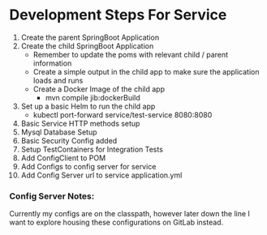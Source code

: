 # Development Steps For Service

1. Create the parent SpringBoot Application
2. Create the child SpringBoot Application
   + Remember to update the poms with relevant child / parent information
   + Create a simple output in the child app to make sure the application loads and runs
   + Create a Docker Image of the child app
     + mvn compile jib:dockerBuild
3. Set up a basic Helm to run the child app
   + kubectl port-forward service/test-service 8080:8080
4. Basic Service HTTP methods setup
5. Mysql Database Setup
6. Basic Security Config added
7. Setup TestContainers for Integration Tests
8. Add ConfigClient to POM
9. Add Configs to config server for service
10. Add Config Server url to service application.yml



### Config Server Notes:
Currently my configs are on the classpath, however later down the line I want to explore housing these configurations on GitLab instead.
